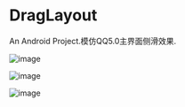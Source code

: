 DragLayout
==========

An Android Project.模仿QQ5.0主界面侧滑效果.

![image](https://github.com/BlueMor/DragLayout/blob/master/screenshots/1.png)

![image](https://github.com/BlueMor/DragLayout/blob/master/screenshots/2.png)

![image](https://github.com/BlueMor/DragLayout/blob/master/screenshots/3.jpg)


